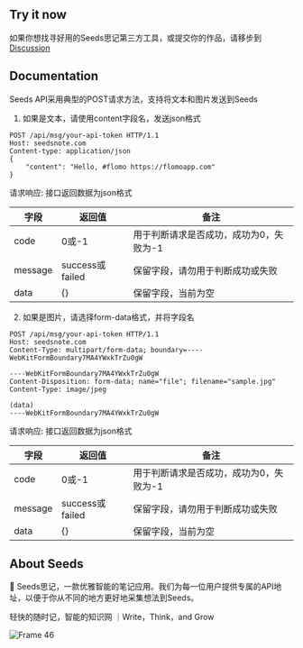 
## Try it now

如果你想找寻好用的Seeds思记第三方工具，或提交你的作品，请移步到 [Discussion](https://github.com/seedsnote/third-party/discussions/categories/ideas-tools)

## Documentation

Seeds API采用典型的POST请求方法，支持将文本和图片发送到Seeds

1. 如果是文本，请使用content字段名，发送json格式

```
POST /api/msg/your-api-token HTTP/1.1
Host: seedsnote.com
Content-type: application/json
{
    "content": "Hello, #flomo https://flomoapp.com"
}
```

请求响应: 接口返回数据为json格式

|字段|返回值|备注|
|-----|-----|------|
|code|0或-1|用于判断请求是否成功，成功为0，失败为-1|
|message|success或failed|保留字段，请勿用于判断成功或失败|
|data|{}|保留字段，当前为空|


2. 如果是图片，请选择form-data格式，并将字段名

```
POST /api/msg/your-api-token HTTP/1.1
Host: seedsnote.com
Content-Type: multipart/form-data; boundary=----WebKitFormBoundary7MA4YWxkTrZu0gW

----WebKitFormBoundary7MA4YWxkTrZu0gW
Content-Disposition: form-data; name="file"; filename="sample.jpg"
Content-Type: image/jpeg

(data)
----WebKitFormBoundary7MA4YWxkTrZu0gW
```

请求响应: 接口返回数据为json格式

|字段|返回值|备注|
|-----|-----|------|
|code|0或-1|用于判断请求是否成功，成功为0，失败为-1|
|message|success或failed|保留字段，请勿用于判断成功或失败|
|data|{}|保留字段，当前为空|

## About Seeds

🌱 Seeds思记，一款优雅智能的笔记应用。我们为每一位用户提供专属的API地址，以便于你从不同的地方更好地采集想法到Seeds。

轻快的随时记，智能的知识网 ｜Write，Think，and Grow

![Frame 46](https://user-images.githubusercontent.com/67967374/123350924-96fa7200-d58e-11eb-9410-d8015228e57e.png) 
